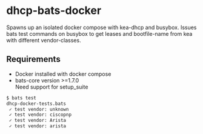 # dhcp-bats-docker

Spawns up an isolated docker compose with kea-dhcp and busybox. Issues bats test commands on busybox to get leases and bootfile-name from kea with different vendor-classes.

## Requirements

- Docker installed with docker compose
- bats-core version >=1.7.0  
  Need support for setup_suite

```bash
$ bats test
dhcp-docker-tests.bats
 ✓ test vendor: unknown
 ✓ test vendor: ciscopnp
 ✓ test vendor: Arista
 ✓ test vendor: arista
```
